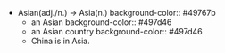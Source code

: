 - Asian(adj./n.) -> Asia(n.)
  background-color:: #49767b
	- an Asian
	  background-color:: #497d46
	- an Asian country
	  background-color:: #497d46
	- China is in Asia.